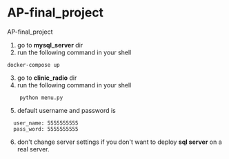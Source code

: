 # AP-final_project
AP-final_project










1. go to **mysql_server** dir
2. run the following command in your shell
```
docker-compose up
```
3. go to **clinic_radio** dir
4. run the following command in your shell
```
    python menu.py
```
5. default username and password is 
```
  user_name: 5555555555
  pass_word: 5555555555
```
6. don't change server settings if you don't want to deploy __sql server__ on a real server.
